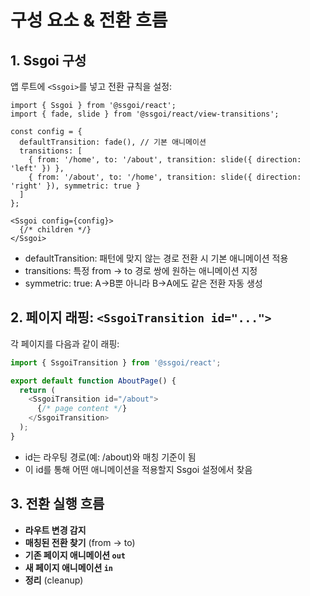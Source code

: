 # 구성 요소 & 전환 흐름

## 1. Ssgoi 구성

앱 루트에 `<Ssgoi>`를 넣고 전환 규칙을 설정:

```tsx
import { Ssgoi } from '@ssgoi/react';
import { fade, slide } from '@ssgoi/react/view-transitions';

const config = {
  defaultTransition: fade(), // 기본 애니메이션
  transitions: [
    { from: '/home', to: '/about', transition: slide({ direction: 'left' }) },
    { from: '/about', to: '/home', transition: slide({ direction: 'right' }), symmetric: true }
  ]
};

<Ssgoi config={config}>
  {/* children */}
</Ssgoi>
```
- defaultTransition: 패턴에 맞지 않는 경로 전환 시 기본 애니메이션 적용
- transitions: 특정 from → to 경로 쌍에 원하는 애니메이션 지정
- symmetric: true: A→B뿐 아니라 B→A에도 같은 전환 자동 생성

## 2. 페이지 래핑: `<SsgoiTransition id="...">`

각 페이지를 다음과 같이 래핑:

```javascript
import { SsgoiTransition } from '@ssgoi/react';

export default function AboutPage() {
  return (
    <SsgoiTransition id="/about">
      {/* page content */}
    </SsgoiTransition>
  );
}
```
- id는 라우팅 경로(예: /about)와 매칭 기준이 됨
- 이 id를 통해 어떤 애니메이션을 적용할지 Ssgoi 설정에서 찾음

## 3. 전환 실행 흐름

-   **라우트 변경 감지**
-   **매칭된 전환 찾기** (from → to)
-   **기존 페이지 애니메이션 `out`**
-   **새 페이지 애니메이션 `in`**
-   **정리** (cleanup)
